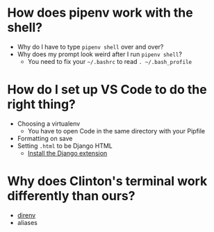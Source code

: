 # How does pipenv work with the shell?

- Why do I have to type `pipenv shell` over and over?
- Why does my prompt look weird after I run `pipenv shell`?
  - You need to fix your `~/.bashrc` to read `. ~/.bash_profile`

# How do I set up VS Code to do the right thing?

- Choosing a virtualenv
  - You have to open Code in the same directory with your Pipfile
- Formatting on save
- Setting `.html` to be Django HTML
  - [Install the Django extension](https://marketplace.visualstudio.com/items?itemName=batisteo.vscode-django)

# Why does Clinton's terminal work differently than ours?

- [direnv](https://direnv.net/)
- aliases
